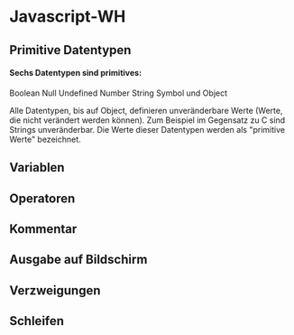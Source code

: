 # Javascript-WH

## Primitive Datentypen

#### Sechs Datentypen sind primitives:

Boolean
Null
Undefined
Number
String
Symbol
und Object

Alle Datentypen, bis auf Object, definieren unveränderbare Werte (Werte, die nicht verändert werden können). Zum Beispiel im Gegensatz zu C sind Strings unveränderbar. Die Werte dieser Datentypen werden als "primitive Werte" bezeichnet.

## Variablen

## Operatoren

## Kommentar

## Ausgabe auf Bildschirm

## Verzweigungen

## Schleifen